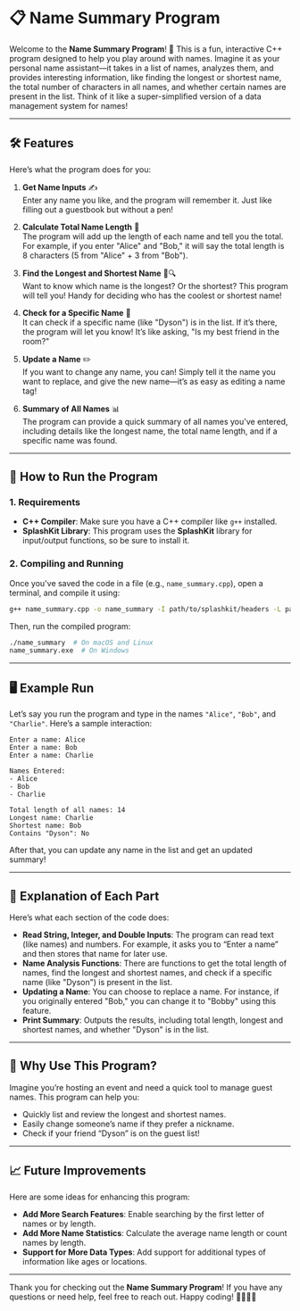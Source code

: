 
# 📋 Name Summary Program

Welcome to the **Name Summary Program**! 🎉 This is a fun, interactive C++ program designed to help you play around with names. Imagine it as your personal name assistant—it takes in a list of names, analyzes them, and provides interesting information, like finding the longest or shortest name, the total number of characters in all names, and whether certain names are present in the list. Think of it like a super-simplified version of a data management system for names!

---

## 🛠 Features

Here’s what the program does for you:

1. **Get Name Inputs** ✍️  
   Enter any name you like, and the program will remember it. Just like filling out a guestbook but without a pen!

2. **Calculate Total Name Length** 📏  
   The program will add up the length of each name and tell you the total. For example, if you enter "Alice" and "Bob," it will say the total length is 8 characters (5 from "Alice" + 3 from "Bob").

3. **Find the Longest and Shortest Name** 📏🔍  
   Want to know which name is the longest? Or the shortest? This program will tell you! Handy for deciding who has the coolest or shortest name!

4. **Check for a Specific Name** 🔎  
   It can check if a specific name (like "Dyson") is in the list. If it’s there, the program will let you know! It’s like asking, "Is my best friend in the room?"

5. **Update a Name** ✏️  
   If you want to change any name, you can! Simply tell it the name you want to replace, and give the new name—it’s as easy as editing a name tag!

6. **Summary of All Names** 📊  
   The program can provide a quick summary of all names you've entered, including details like the longest name, the total name length, and if a specific name was found.

---

## 📂 How to Run the Program

### 1. Requirements
- **C++ Compiler**: Make sure you have a C++ compiler like `g++` installed.
- **SplashKit Library**: This program uses the **SplashKit** library for input/output functions, so be sure to install it.

### 2. Compiling and Running

Once you've saved the code in a file (e.g., `name_summary.cpp`), open a terminal, and compile it using:

```bash
g++ name_summary.cpp -o name_summary -I path/to/splashkit/headers -L path/to/splashkit/libs -lsplashkit
```

Then, run the compiled program:

```bash
./name_summary  # On macOS and Linux
name_summary.exe  # On Windows
```

---

## 🖥 Example Run

Let’s say you run the program and type in the names `"Alice"`, `"Bob"`, and `"Charlie"`. Here’s a sample interaction:

```
Enter a name: Alice
Enter a name: Bob
Enter a name: Charlie

Names Entered:
- Alice
- Bob
- Charlie

Total length of all names: 14
Longest name: Charlie
Shortest name: Bob
Contains "Dyson": No
```

After that, you can update any name in the list and get an updated summary!

---

## 📜 Explanation of Each Part

Here’s what each section of the code does:

- **Read String, Integer, and Double Inputs**: The program can read text (like names) and numbers. For example, it asks you to “Enter a name” and then stores that name for later use.
- **Name Analysis Functions**: There are functions to get the total length of names, find the longest and shortest names, and check if a specific name (like "Dyson") is present in the list.
- **Updating a Name**: You can choose to replace a name. For instance, if you originally entered "Bob," you can change it to "Bobby" using this feature.
- **Print Summary**: Outputs the results, including total length, longest and shortest names, and whether "Dyson" is in the list.

---

## 🧠 Why Use This Program?

Imagine you’re hosting an event and need a quick tool to manage guest names. This program can help you:

- Quickly list and review the longest and shortest names.
- Easily change someone’s name if they prefer a nickname.
- Check if your friend “Dyson” is on the guest list!

---

## 📈 Future Improvements

Here are some ideas for enhancing this program:

- **Add More Search Features**: Enable searching by the first letter of names or by length.
- **Add More Name Statistics**: Calculate the average name length or count names by length.
- **Support for More Data Types**: Add support for additional types of information like ages or locations.

---

Thank you for checking out the **Name Summary Program**! If you have any questions or need help, feel free to reach out. Happy coding! 👩‍💻👨‍💻
